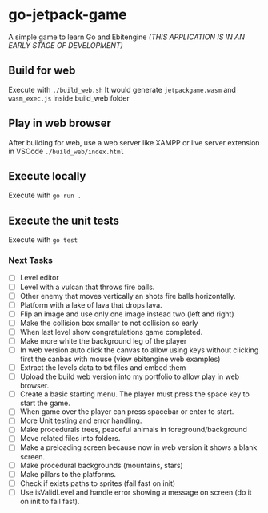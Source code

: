 # go-jetpack-game

A simple game to learn Go and Ebitengine *(THIS APPLICATION IS IN AN EARLY STAGE OF DEVELOPMENT)*

## Build for web

Execute with `./build_web.sh` It would generate `jetpackgame.wasm` and `wasm_exec.js` inside build_web folder

## Play in web browser

After building for web, use a web server like XAMPP or live server extension in VSCode `./build_web/index.html`

## Execute locally

Execute with `go run .`

## Execute the unit tests

Execute with `go test`

### Next Tasks

- [ ] Level editor
- [ ] Level with a vulcan that throws fire balls.
- [ ] Other enemy that moves vertically an shots fire balls horizontally.
- [ ] Platform with a lake of lava that drops lava.
- [ ] Flip an image and use only one image instead two (left and right)
- [ ] Make the collision box smaller to not collision so early
- [ ] When last level show congratulations game completed.
- [ ] Make more white the background leg of the player
- [ ] In web version auto click the canvas to allow using keys without clicking first the canbas with mouse (view ebitengine web examples)
- [ ] Extract the levels data to txt files and embed them
- [ ] Upload the build web version into my portfolio to allow play in web browser.
- [ ] Create a basic starting menu. The player must press the space key to start the game.
- [ ] When game over the player can press spacebar or enter to start.
- [ ] More Unit testing and error handling.
- [ ] Make procedurals trees, peaceful animals in foreground/background
- [ ] Move related files into folders.
- [ ] Make a preloading screen because now in web version it shows a blank screen.
- [ ] Make procedural backgrounds (mountains, stars)
- [ ] Make pillars to the platforms.
- [ ] Check if exists paths to sprites (fail fast on init)
- [ ] Use isValidLevel and handle error showing a message on screen (do it on init to fail fast).
